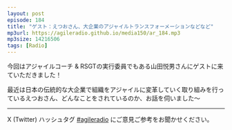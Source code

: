 ```yaml
---
layout: post
episode: 184
title: "ゲスト：えつおさん、大企業のアジャイルトランスフォーメーションなどなど"
mp3url: https://agileradio.github.io/media150/ar_184.mp3
mp3size: 14216506
tags: [Radio]
---
```


今回はアジャイルコーチ & RSGTの実行委員でもある山田悦男さんにゲストに来ていただきました！

最近は日本の伝統的な大企業で組織をアジャイルに変革していく取り組みを行っているえつおさん、どんなことをされているのか、お話を伺いました〜

---

X (Twitter) ハッシュタグ [#agileradio](https://x.com/intent/post?hashtags=agileradio) にご意見ご参考をお聞かせください。
